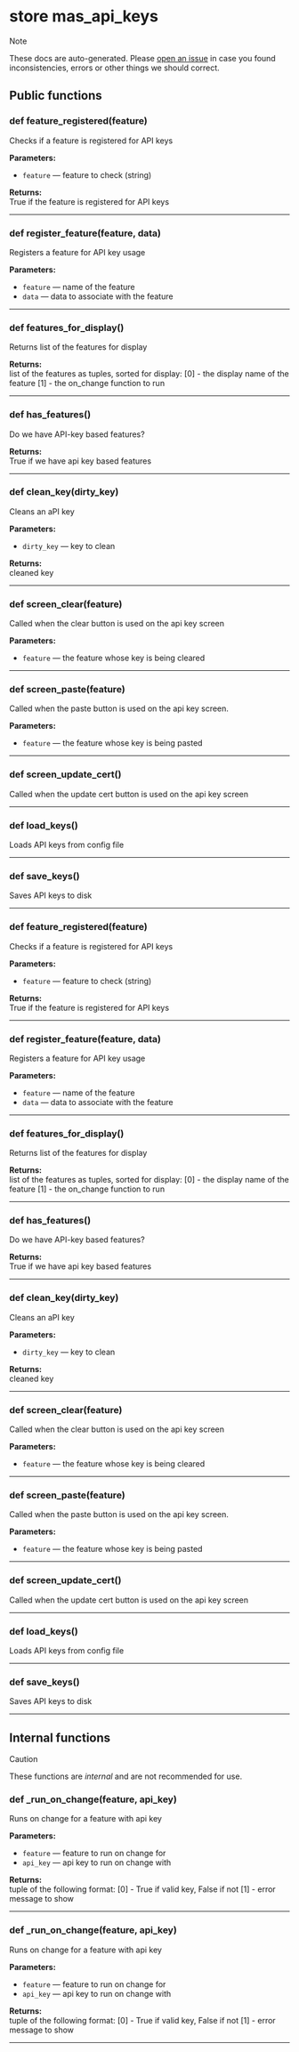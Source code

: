 # store mas_api_keys

> [!NOTE]
> These docs are auto-generated. Please [open an issue](https://github.com/Friends-of-Monika/mas-docs/issues/new)
> in case you found inconsistencies, errors or other things we should correct.

## Public functions

### def feature_registered(feature)

Checks if a feature is registered for API keys

**Parameters:**
- `feature` &mdash; feature to check (string)


**Returns:**<br>
True if the feature is registered for API keys

---

### def register_feature(feature, data)

Registers a feature for API key usage

**Parameters:**
- `feature` &mdash; name of the feature
- `data` &mdash; data to associate with the feature


---

### def features_for_display()

Returns list of the features for display

**Returns:**<br>
list of the features as tuples, sorted for display: [0] - the display name of the feature [1] - the on_change function to run

---

### def has_features()

Do we have API-key based features?

**Returns:**<br>
True if we have api key based features

---

### def clean_key(dirty_key)

Cleans an aPI key

**Parameters:**
- `dirty_key` &mdash; key to clean


**Returns:**<br>
cleaned key

---

### def screen_clear(feature)

Called when the clear button is used on the api key screen

**Parameters:**
- `feature` &mdash; the feature whose key is being cleared


---

### def screen_paste(feature)

Called when the paste button is used on the api key screen.

**Parameters:**
- `feature` &mdash; the feature whose key is being pasted


---

### def screen_update_cert()

Called when the update cert button is used on the api key screen

---

### def load_keys()

Loads API keys from config file

---

### def save_keys()

Saves API keys to disk

---

### def feature_registered(feature)

Checks if a feature is registered for API keys

**Parameters:**
- `feature` &mdash; feature to check (string)


**Returns:**<br>
True if the feature is registered for API keys

---

### def register_feature(feature, data)

Registers a feature for API key usage

**Parameters:**
- `feature` &mdash; name of the feature
- `data` &mdash; data to associate with the feature


---

### def features_for_display()

Returns list of the features for display

**Returns:**<br>
list of the features as tuples, sorted for display: [0] - the display name of the feature [1] - the on_change function to run

---

### def has_features()

Do we have API-key based features?

**Returns:**<br>
True if we have api key based features

---

### def clean_key(dirty_key)

Cleans an aPI key

**Parameters:**
- `dirty_key` &mdash; key to clean


**Returns:**<br>
cleaned key

---

### def screen_clear(feature)

Called when the clear button is used on the api key screen

**Parameters:**
- `feature` &mdash; the feature whose key is being cleared


---

### def screen_paste(feature)

Called when the paste button is used on the api key screen.

**Parameters:**
- `feature` &mdash; the feature whose key is being pasted


---

### def screen_update_cert()

Called when the update cert button is used on the api key screen

---

### def load_keys()

Loads API keys from config file

---

### def save_keys()

Saves API keys to disk

---

## Internal functions

> [!CAUTION]
> These functions are *internal* and are not recommended for use.

### def _run_on_change(feature, api_key)

Runs on change for a feature with api key

**Parameters:**
- `feature` &mdash; feature to run on change for
- `api_key` &mdash; api key to run on change with


**Returns:**<br>
tuple of the following format: [0] - True if valid key, False if not [1] - error message to show

---

### def _run_on_change(feature, api_key)

Runs on change for a feature with api key

**Parameters:**
- `feature` &mdash; feature to run on change for
- `api_key` &mdash; api key to run on change with


**Returns:**<br>
tuple of the following format: [0] - True if valid key, False if not [1] - error message to show

---

